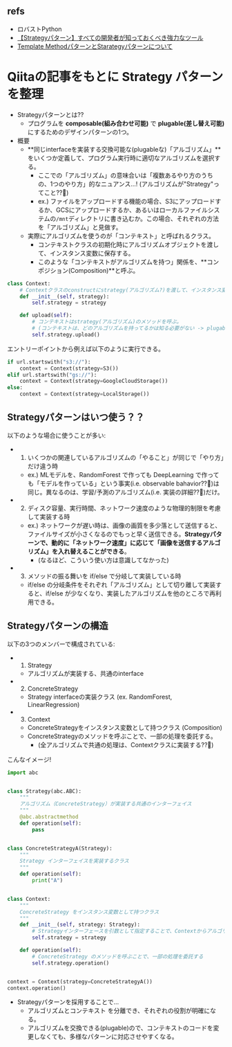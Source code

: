 ## refs

- ロバストPython
- [【Strategyパターン】すべての開発者が知っておくべき強力なツール](https://qiita.com/hankehly/items/1848f2fd8e09812d1aaf)
- [Template MethodパターンとStarategyパターンについて](https://bmf-tech.com/posts/Template%20Method%E3%83%91%E3%82%BF%E3%83%BC%E3%83%B3%E3%81%A8Starategy%E3%83%91%E3%82%BF%E3%83%BC%E3%83%B3%E3%81%AB%E3%81%A4%E3%81%84%E3%81%A6#:~:text=b.Play()%20%7D-,Strategy%E3%83%91%E3%82%BF%E3%83%BC%E3%83%B3%E3%81%A8%E3%81%AF,%E4%BB%96%E3%81%8C%E5%8F%AF%E5%A4%89%E3%81%A8%E3%81%84%E3%81%A3%E3%81%9F%E3%82%A4%E3%83%A1%E3%83%BC%E3%82%B8%E3%80%82)

# Qiitaの記事をもとに Strategy パターンを整理

- Strategyパターンとは??
  - プログラムを **composable(組み合わせ可能)** で **plugable(差し替え可能)** にするためのデザインパターンの1つ。
- 概要
  - **同じinterfaceを実装する交換可能な(plugableな)「アルゴリズム」**をいくつか定義して、プログラム実行時に適切なアルゴリズムを選択する。
    - ここでの「アルゴリズム」の意味合いは「複数あるやり方のうちの、1つのやり方」的なニュアンス...! (アルゴリズムが"Strategy"ってこと??:thinking:)
    - ex.) ファイルをアップロードする機能の場合、S3にアップロードするか、GCSにアップロードするか、あるいはローカルファイルシステムの`/mnt`ディレクトリに書き込むか。この場合、それぞれの方法を「アルゴリズム」と見做す。
  - 実際にアルゴリズムを使うのが「コンテキスト」と呼ばれるクラス。
    - コンテキストクラスの初期化時にアルゴリズムオブジェクトを渡して、インスタンス変数に保存する。
    - このような「コンテキストがアルゴリズムを持つ」関係を、**コンポジション(Composition)**と呼ぶ。

```python:context.py
class Context:
    # Contextクラスのconstructにstrategy(アルゴリズム?)を渡して、インスタンス変数に保存
    def __init__(self, strategy):
        self.strategy = strategy

    def upload(self):
        # コンテキストはstrategy(アルゴリズム)のメソッドを呼ぶ。
        # (コンテキストは、どのアルゴリズムを持ってるかは知る必要がない -> plugable!!)
        self.strategy.upload()
```

エントリーポイントから例えば以下のように実行できる。

```python:app.py
if url.startswith("s3://"):
    context = Context(strategy=S3())
elif url.startswith("gs://"):
    context = Context(strategy=GoogleCloudStorage())
else:
    context = Context(strategy=LocalStorage())
```

## Strategyパターンはいつ使う？？

以下のような場合に使うことが多い:

- 1. いくつかの関連しているアルゴリズムの「やること」が同じで「やり方」だけ違う時
  - ex.) MLモデルを、RandomForest で作っても DeepLearning で作っても「モデルを作っている」という事実(i.e. observable bahavior??:thinking:)は同じ。異なるのは、学習/予測のアルゴリズム(i.e. 実装の詳細??:thinking:)だけ。
- 2. ディスク容量、実行時間、ネットワーク速度のような物理的制限を考慮して実装する時
  - ex.) ネットワークが遅い時は、画像の画質を多少落として送信すると、ファイルサイズが小さくなるのでもっと早く送信できる。**Strategyパターンで、動的に「ネットワーク速度」に応じて「画像を送信するアルゴリズム」を入れ替えることができる**。
    - (なるほど、こういう使い方は意識してなかった)
- 3. メソッドの振る舞いを if/else で分岐して実装している時
  - if/else の分岐条件をそれぞれ「アルゴリズム」として切り離して実装すると、if/else が少なくなり、実装したアルゴリズムを他のところで再利用できる。

## Strategyパターンの構造

以下の3つのメンバーで構成されている:

- 1. Strategy
  - アルゴリズムが実装する、共通のinterface
- 2. ConcreteStrategy
  - Strategy interfaceの実装クラス (ex. RandomForest, LinearRegression)
- 3. Context
  - ConcreteStrategyをインスタンス変数として持つクラス (Composition)
  - ConcreteStrategyのメソッドを呼ぶことで、一部の処理を委託する。
    - (全アルゴリズムで共通の処理は、Contextクラスに実装する??:thinking:)


こんなイメージ!

```python
import abc


class Strategy(abc.ABC):
    """
    アルゴリズム（ConcreteStrategy）が実装する共通のインターフェイス
    """
    @abc.abstractmethod
    def operation(self):
        pass


class ConcreteStrategyA(Strategy):
    """
    Strategy インターフェイスを実装するクラス
    """
    def operation(self):
        print("A")


class Context:
    """
    ConcreteStrategy をインスタンス変数として持つクラス
    """
    def __init__(self, strategy: Strategy):
        # Strategyインターフェースを引数として指定することで、Contextからアルゴリズムの実装の詳細を隠蔽している。後からアルゴリズムが増えてもContextのコードを修正する必要はない。
        self.strategy = strategy

    def operation(self):
        # ConcreteStrategy のメソッドを呼ぶことで、一部の処理を委託する
        self.strategy.operation()


context = Context(strategy=ConcreteStrategyA())
context.operation()
```

- Strategyパターンを採用することで...
  - アルゴリズムとコンテキスト を分離でき、それぞれの役割が明確になる。
  - アルゴリズムを交換できる(plugable)ので、コンテキストのコードを変更しなくても、多様なパターンに対応させやすくなる。
